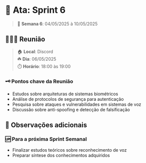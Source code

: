 # 📓 Ata: Sprint 6

> 📆 **Semana 6**: 04/05/2025 à 10/05/2025

## 🧑🏻‍💻 Reunião

> 🏠 **Local**: Discord<br/>
> ☘️ **Dia**: 06/05/2025<br/>
> ⏱️ **Horário**: 18:00 às 19:00

### 🗝️ Pontos chave da Reunião

- Estudos sobre arquiteturas de sistemas biométricos
- Análise de protocolos de segurança para autenticação
- Pesquisa sobre ataques e vulnerabilidades em sistemas de voz
- Discussão sobre anti-spoofing e detecção de falsificação

## 👀 Observações adicionais

### 🆙 Para a próxima Sprint Semanal

- Finalizar estudos teóricos sobre reconhecimento de voz
- Preparar síntese dos conhecimentos adquiridos
